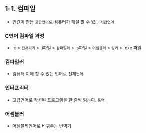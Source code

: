 ## 1-1. 컴파일
* 인간이 만든 <code>고급언어</code>로 컴퓨터가 해설 할 수 있는 <code>저급언어</code>

### C언어 컴파일 과정
* .c > <code>전처리기</code> > .i파일 > <code>컴파일러</code> > .s파일 > <code>어셈블러</code> > <code>링커</code> > .exe 파일 

### 컴파일러
* 컴퓨터 이해 할 수 있는 언어로 전체<code>번역</code>

### 인터프리터
* 고급언어로 작성된 프로그램을 한 줄씩 읽는다. <code>통역</code>

### 어셈블러
* 어셈블리언어로 바꿔주는 번역기